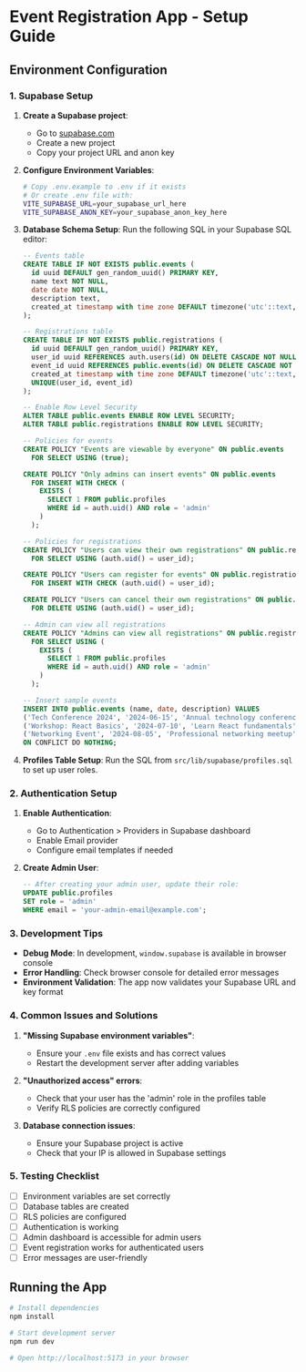 # Event Registration App - Setup Guide

## Environment Configuration

### 1. Supabase Setup

1. **Create a Supabase project**:

   - Go to [supabase.com](https://supabase.com)
   - Create a new project
   - Copy your project URL and anon key

2. **Configure Environment Variables**:

   ```bash
   # Copy .env.example to .env if it exists
   # Or create .env file with:
   VITE_SUPABASE_URL=your_supabase_url_here
   VITE_SUPABASE_ANON_KEY=your_supabase_anon_key_here
   ```

3. **Database Schema Setup**:
   Run the following SQL in your Supabase SQL editor:

   ```sql
   -- Events table
   CREATE TABLE IF NOT EXISTS public.events (
     id uuid DEFAULT gen_random_uuid() PRIMARY KEY,
     name text NOT NULL,
     date date NOT NULL,
     description text,
     created_at timestamp with time zone DEFAULT timezone('utc'::text, now()) NOT NULL
   );

   -- Registrations table
   CREATE TABLE IF NOT EXISTS public.registrations (
     id uuid DEFAULT gen_random_uuid() PRIMARY KEY,
     user_id uuid REFERENCES auth.users(id) ON DELETE CASCADE NOT NULL,
     event_id uuid REFERENCES public.events(id) ON DELETE CASCADE NOT NULL,
     created_at timestamp with time zone DEFAULT timezone('utc'::text, now()) NOT NULL,
     UNIQUE(user_id, event_id)
   );

   -- Enable Row Level Security
   ALTER TABLE public.events ENABLE ROW LEVEL SECURITY;
   ALTER TABLE public.registrations ENABLE ROW LEVEL SECURITY;

   -- Policies for events
   CREATE POLICY "Events are viewable by everyone" ON public.events
     FOR SELECT USING (true);

   CREATE POLICY "Only admins can insert events" ON public.events
     FOR INSERT WITH CHECK (
       EXISTS (
         SELECT 1 FROM public.profiles
         WHERE id = auth.uid() AND role = 'admin'
       )
     );

   -- Policies for registrations
   CREATE POLICY "Users can view their own registrations" ON public.registrations
     FOR SELECT USING (auth.uid() = user_id);

   CREATE POLICY "Users can register for events" ON public.registrations
     FOR INSERT WITH CHECK (auth.uid() = user_id);

   CREATE POLICY "Users can cancel their own registrations" ON public.registrations
     FOR DELETE USING (auth.uid() = user_id);

   -- Admin can view all registrations
   CREATE POLICY "Admins can view all registrations" ON public.registrations
     FOR SELECT USING (
       EXISTS (
         SELECT 1 FROM public.profiles
         WHERE id = auth.uid() AND role = 'admin'
       )
     );

   -- Insert sample events
   INSERT INTO public.events (name, date, description) VALUES
   ('Tech Conference 2024', '2024-06-15', 'Annual technology conference'),
   ('Workshop: React Basics', '2024-07-10', 'Learn React fundamentals'),
   ('Networking Event', '2024-08-05', 'Professional networking meetup')
   ON CONFLICT DO NOTHING;
   ```

4. **Profiles Table Setup**:
   Run the SQL from `src/lib/supabase/profiles.sql` to set up user roles.

### 2. Authentication Setup

1. **Enable Authentication**:

   - Go to Authentication > Providers in Supabase dashboard
   - Enable Email provider
   - Configure email templates if needed

2. **Create Admin User**:
   ```sql
   -- After creating your admin user, update their role:
   UPDATE public.profiles
   SET role = 'admin'
   WHERE email = 'your-admin-email@example.com';
   ```

### 3. Development Tips

- **Debug Mode**: In development, `window.supabase` is available in browser console
- **Error Handling**: Check browser console for detailed error messages
- **Environment Validation**: The app now validates your Supabase URL and key format

### 4. Common Issues and Solutions

1. **"Missing Supabase environment variables"**:

   - Ensure your `.env` file exists and has correct values
   - Restart the development server after adding variables

2. **"Unauthorized access" errors**:

   - Check that your user has the 'admin' role in the profiles table
   - Verify RLS policies are correctly configured

3. **Database connection issues**:
   - Ensure your Supabase project is active
   - Check that your IP is allowed in Supabase settings

### 5. Testing Checklist

- [ ] Environment variables are set correctly
- [ ] Database tables are created
- [ ] RLS policies are configured
- [ ] Authentication is working
- [ ] Admin dashboard is accessible for admin users
- [ ] Event registration works for authenticated users
- [ ] Error messages are user-friendly

## Running the App

```bash
# Install dependencies
npm install

# Start development server
npm run dev

# Open http://localhost:5173 in your browser
```
